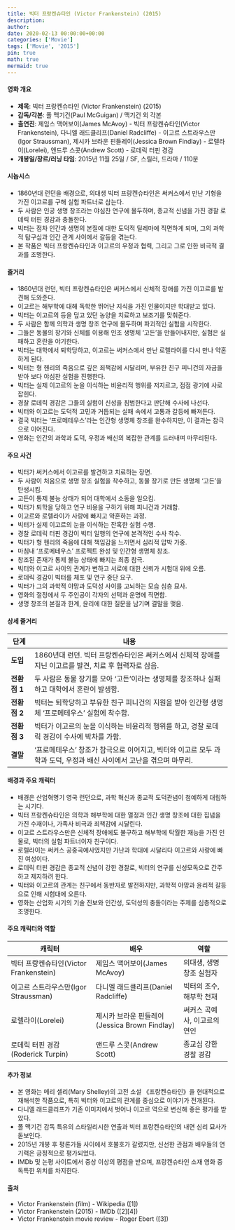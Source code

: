 ```yaml
---
title: 빅터 프랑켄슈타인 (Victor Frankenstein) (2015)
description: 
author: 
date: 2020-02-13 00:00:00+00:00
categories: ['Movie']
tags: ['Movie', '2015']
pin: true
math: true
mermaid: true
---
```

#### 영화 개요

- **제목**: 빅터 프랑켄슈타인 (Victor Frankenstein) (2015)  
- **감독/각본**: 폴 맥기건(Paul McGuigan) / 맥기건 외 각본  
- **출연진**: 제임스 맥어보이(James McAvoy) - 빅터 프랑켄슈타인(Victor Frankenstein), 다니엘 래드클리프(Daniel Radcliffe) - 이고르 스트라우스만(Igor Straussman), 제시카 브라운 핀들레이(Jessica Brown Findlay) - 로렐라이(Lorelei), 앤드루 스콧(Andrew Scott) - 로데릭 터핀 경감  
- **개봉일/장르/러닝 타임**: 2015년 11월 25일 / SF, 스릴러, 드라마 / 110분  

#### 시놉시스

- 1860년대 런던을 배경으로, 의대생 빅터 프랑켄슈타인은 써커스에서 만난 기형을 가진 이고르를 구해 실험 파트너로 삼는다.  
- 두 사람은 인공 생명 창조라는 야심찬 연구에 몰두하며, 종교적 신념을 가진 경찰 로데릭 터핀 경감과 충돌한다.  
- 빅터는 점차 인간과 생명의 본질에 대한 도덕적 딜레마에 직면하게 되며, 그의 과학적 탐구심과 인간 관계 사이에서 갈등을 겪는다.  
- 본 작품은 빅터 프랑켄슈타인과 이고르의 우정과 협력, 그리고 그로 인한 비극적 결과를 조명한다.  

#### 줄거리

- 1860년대 런던, 빅터 프랑켄슈타인은 써커스에서 신체적 장애를 가진 이고르를 발견해 도와준다.  
- 이고르는 해부학에 대해 독학한 뛰어난 지식을 가진 인물이지만 학대받고 있다.  
- 빅터는 이고르의 등을 덮고 있던 농양을 치료하고 보조기를 맞춰준다.  
- 두 사람은 함께 의학과 생명 창조 연구에 몰두하며 파괴적인 실험을 시작한다.  
- 그들은 동물의 장기와 신체를 이용해 인조 생명체 ‘고든’을 만들어내지만, 실험은 실패하고 혼란을 야기한다.  
- 빅터는 대학에서 퇴학당하고, 이고르는 써커스에서 만난 로렐라이를 다시 만나 약혼하게 된다.  
- 빅터는 형 헨리의 죽음으로 깊은 죄책감에 시달리며, 부유한 친구 피니건의 자금을 받아 보다 야심찬 실험을 진행한다.  
- 빅터는 실제 이고르의 눈을 이식하는 비윤리적 행위를 저지르고, 점점 광기에 사로잡힌다.  
- 경찰 로데릭 경감은 그들의 실험이 신성을 침범한다고 판단해 수사에 나선다.  
- 빅터와 이고르는 도덕적 고민과 거듭되는 실패 속에서 고통과 갈등에 빠져든다.  
- 결국 빅터는 ‘프로메테우스’라는 인간형 생명체 창조를 완수하지만, 이 결과는 참극으로 이어진다.  
- 영화는 인간의 과학과 도덕, 우정과 배신의 복잡한 관계를 드러내며 마무리된다.  

#### 주요 사건

- 빅터가 써커스에서 이고르를 발견하고 치료하는 장면.  
- 두 사람이 처음으로 생명 창조 실험을 착수하고, 동물 장기로 만든 생명체 ‘고든’을 탄생시킴.  
- 고든이 통제 불능 상태가 되어 대학에서 소동을 일으킴.  
- 빅터가 퇴학을 당하고 연구 비용을 구하기 위해 피니건과 거래함.  
- 이고르와 로렐라이가 사랑에 빠지고 약혼하는 과정.  
- 빅터가 실제 이고르의 눈을 이식하는 잔혹한 실험 수행.  
- 경찰 로데릭 터핀 경감이 빅터 일행의 연구에 본격적인 수사 착수.  
- 빅터가 형 헨리의 죽음에 대해 책임감을 느끼면서 심리적 압박 가중.  
- 마침내 ‘프로메테우스’ 프로젝트 완성 및 인간형 생명체 창조.  
- 창조된 존재가 통제 불능 상태에 빠지는 최종 참극.  
- 빅터와 이고르 사이의 관계가 변하고 서로에 대한 신뢰가 시험대 위에 오름.  
- 로데릭 경감이 빅터를 체포 및 연구 중단 요구.  
- 빅터가 그의 과학적 야망과 도덕성 사이를 고뇌하는 모습 심층 묘사.  
- 영화의 절정에서 두 주인공이 각자의 선택과 운명에 직면함.  
- 생명 창조의 본질과 한계, 윤리에 대한 질문을 남기며 결말을 맺음.  

#### 상세 줄거리

| **단계**    | **내용**                                                                                             |
|-------------|----------------------------------------------------------------------------------------------------|
| **도입**    | 1860년대 런던. 빅터 프랑켄슈타인은 써커스에서 신체적 장애를 지닌 이고르를 발견, 치료 후 협력자로 삼음.  |
| **전환점 1**| 두 사람은 동물 장기를 모아 ‘고든’이라는 생명체를 창조하나 실패하고 대학에서 혼란이 발생함.            |
| **전환점 2**| 빅터는 퇴학당하고 부유한 친구 피니건의 지원을 받아 인간형 생명체 ‘프로메테우스’ 실험에 착수함.           |
| **전환점 3**| 빅터가 이고르의 눈을 이식하는 비윤리적 행위를 하고, 경찰 로데릭 경감이 수사에 박차를 가함.               |
| **결말**    | ‘프로메테우스’ 창조가 참극으로 이어지고, 빅터와 이고르 모두 과학과 도덕, 우정과 배신 사이에서 고난을 겪으며 마무리.|  

#### 배경과 주요 캐릭터

- 배경은 산업혁명기 영국 런던으로, 과학 혁신과 종교적 도덕관념이 첨예하게 대립하는 시기다.  
- 빅터 프랑켄슈타인은 의학과 해부학에 대한 열정과 인간 생명 창조에 대한 집념을 가진 수재이나, 가족사 비극과 죄책감에 시달린다.  
- 이고르 스트라우스만은 신체적 장애에도 불구하고 해부학에 탁월한 재능을 가진 인물로, 빅터의 실험 파트너이자 친구이다.  
- 로렐라이는 써커스 공중곡예사였지만 가난과 학대에 시달리다 이고르와 사랑에 빠진 여성이다.  
- 로데릭 터핀 경감은 종교적 신념이 강한 경찰로, 빅터의 연구를 신성모독으로 간주하고 제지하려 한다.  
- 빅터와 이고르의 관계는 친구에서 동반자로 발전하지만, 과학적 야망과 윤리적 갈등으로 인해 시험대에 오른다.  
- 영화는 산업화 시기의 기술 진보와 인간성, 도덕성의 충돌이라는 주제를 심층적으로 조명한다.  

#### 주요 캐릭터와 역할

| **캐릭터**           | **배우**                  | **역할**                |
|----------------------|---------------------------|-------------------------|
| 빅터 프랑켄슈타인(Victor Frankenstein) | 제임스 맥어보이(James McAvoy)      | 의대생, 생명 창조 실험자     |
| 이고르 스트라우스만(Igor Straussman) | 다니엘 래드클리프(Daniel Radcliffe) | 빅터의 조수, 해부학 천재     |
| 로렐라이(Lorelei)     | 제시카 브라운 핀들레이(Jessica Brown Findlay) | 써커스 곡예사, 이고르의 연인 |
| 로데릭 터핀 경감(Roderick Turpin) | 앤드루 스콧(Andrew Scott)             | 종교심 강한 경찰 경감       |  

#### 추가 정보

- 본 영화는 메리 셀리(Mary Shelley)의 고전 소설 《프랑켄슈타인》을 현대적으로 재해석한 작품으로, 특히 빅터와 이고르의 관계를 중심으로 이야기가 전개된다.  
- 다니엘 래드클리프가 기존 이미지에서 벗어나 이고르 역으로 변신해 좋은 평가를 받았다.  
- 폴 맥기건 감독 특유의 스타일리시한 연출과 빅터 프랑켄슈타인의 내면 심리 묘사가 돋보인다.  
- 2015년 개봉 후 평론가들 사이에서 호불호가 갈렸지만, 신선한 관점과 배우들의 연기력은 긍정적으로 평가되었다.  
- IMDb 및 논평 사이트에서 중상 이상의 평점을 받으며, 프랑켄슈타인 소재 영화 중 독특한 위치를 차지한다.  

#### 출처

- Victor Frankenstein (film) - Wikipedia ([1])  
- Victor Frankenstein (2015) - IMDb ([2][4])  
- Victor Frankenstein movie review - Roger Ebert ([3])
